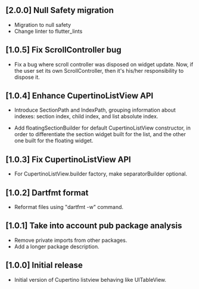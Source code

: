 ## [2.0.0] Null Safety migration
* Migration to null safety
* Change linter to flutter_lints

## [1.0.5] Fix ScrollController bug

* Fix a bug where scroll controller was disposed on widget update. 
Now, if the user set its own ScrollController, then it's his/her responsibility 
to dispose it. 

## [1.0.4] Enhance CupertinoListView API

* Introduce SectionPath and IndexPath, grouping information about indexes: 
section index, child index, and list absolute index.

* Add floatingSectionBuilder for default CupertinoListView constructor, in order
to differentiate the section widget built for the list, and the other one
built for the floating widget.

## [1.0.3] Fix CupertinoListView API

* For CupertinoListView.builder factory, make separatorBuilder optional.

## [1.0.2] Dartfmt format

* Reformat files using "dartfmt -w" command.

## [1.0.1] Take into account pub package analysis

* Remove private imports from other packages.
* Add a longer package description.

## [1.0.0] Initial release

* Initial version of Cupertino listview behaving like UITableView.
